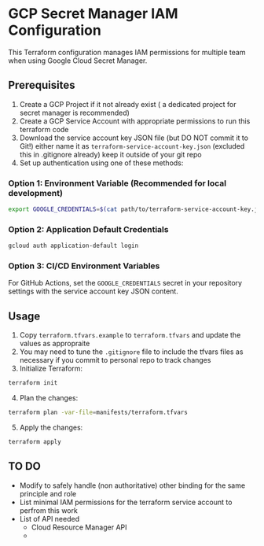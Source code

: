 # GCP Secret Manager IAM Configuration

This Terraform configuration manages IAM permissions for multiple team when using  Google Cloud Secret Manager.

## Prerequisites

1. Create a GCP Project if it not already exist ( a dedicated project for secret manager is recommended)
2. Create a GCP Service Account with appropriate permissions to run this terraform code 
3. Download the service account key JSON file (but DO NOT commit it to Git!) either name it as `terraform-service-account-key.json` (excluded this in .gitignore already) keep it outside of your git repo 
4. Set up authentication using one of these methods:

### Option 1: Environment Variable (Recommended for local development)
```bash
export GOOGLE_CREDENTIALS=$(cat path/to/terraform-service-account-key.json)
```

### Option 2: Application Default Credentials
```bash
gcloud auth application-default login
```

### Option 3: CI/CD Environment Variables
For GitHub Actions, set the `GOOGLE_CREDENTIALS` secret in your repository settings with the service account key JSON content.

## Usage

1. Copy `terraform.tfvars.example` to `terraform.tfvars` and update the values as appropraite 
2. You may need to tune the `.gitignore` file to include the tfvars files as necessary if you commit to personal repo to track changes
3. Initialize Terraform:
```bash
terraform init
```

4. Plan the changes:
```bash
terraform plan -var-file=manifests/terraform.tfvars
```

5. Apply the changes:
```bash
terraform apply
```

## TO DO 
- Modify to safely handle (non authoritative) other binding for the same principle and role
- List minimal IAM permissions for the terraform service account to perfrom this work
- List of API needed 
    - Cloud Resource Manager API
    - 
